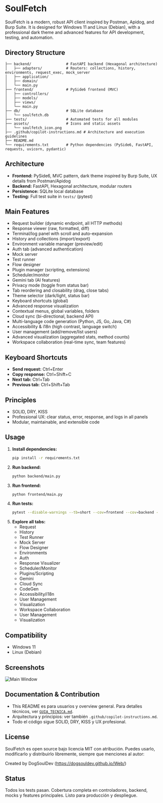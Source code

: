 # SoulFetch

SoulFetch is a modern, robust API client inspired by Postman, Apidog, and Burp Suite. It is designed for Windows 11 and Linux (Debian), with a professional dark theme and advanced features for API development, testing, and automation.

## Directory Structure

```
├── backend/                # FastAPI backend (Hexagonal architecture)
│   ├── adapters/           # Routers: collections, history, environments, request_exec, mock_server
│   ├── application/
│   ├── domain/
│   └── main.py
├── frontend/               # PySide6 frontend (MVC)
│   ├── controllers/
│   ├── models/
│   ├── views/
│   └── main.py
├── db/                     # SQLite database
│   └── soulfetch.db
├── tests/                  # Automated tests for all modules
├── assets/                 # Icons and static assets
│   └── soulfetch_icon.png
├── .github/copilot-instructions.md # Architecture and execution guidelines
├── README.md
└── requirements.txt        # Python dependencies (PySide6, FastAPI, requests, uvicorn, pydantic)
```

## Architecture
- **Frontend:** PySide6, MVC pattern, dark theme inspired by Burp Suite, UX details from Postman/Apidog
- **Backend:** FastAPI, Hexagonal architecture, modular routers
- **Persistence:** SQLite local database
- **Testing:** Full test suite in `tests/` (pytest)

## Main Features
 - Request builder (dynamic endpoint, all HTTP methods)
 - Response viewer (raw, formatted, diff)
 - Terminal/log panel with scroll and auto-expansion
 - History and collections (import/export)
 - Environment variable manager (preview/edit)
 - Auth tab (advanced authentication)
 - Mock server
 - Test runner
 - Flow designer
 - Plugin manager (scripting, extensions)
 - Scheduler/monitor
 - Gemini tab (AI features)
 - Privacy mode (toggle from status bar)
 - Tab reordering and closability (drag, close tabs)
 - Theme selector (dark/light, status bar)
 - Keyboard shortcuts (global)
 - Advanced response visualization
 - Contextual menus, global variables, folders
 - Cloud sync (bi-directional, backend API)
 - Multi-language code generation (Python, JS, Go, Java, C#)
 - Accessibility & i18n (high contrast, language switch)
 - User management (add/remove/list users)
 - Advanced visualization (aggregated stats, method counts)
 - Workspace collaboration (real-time sync, team features)

## Keyboard Shortcuts
- **Send request:** Ctrl+Enter
- **Copy response:** Ctrl+Shift+C
- **Next tab:** Ctrl+Tab
- **Previous tab:** Ctrl+Shift+Tab

## Principles
- SOLID, DRY, KISS
- Professional UX: clear status, error, response, and logs in all panels
- Modular, maintainable, and extensible code

## Usage
1. **Install dependencies:**
   ```sh
   pip install -r requirements.txt
   ```
2. **Run backend:**
   ```sh
   python backend/main.py
   ```
3. **Run frontend:**
   ```sh
   python frontend/main.py
   ```
4. **Run tests:**
   ```sh
   pytest --disable-warnings --tb=short --cov=frontend --cov=backend --cov-report=term-missing
   ```
5. **Explore all tabs:**
   - Request
   - History
   - Test Runner
   - Mock Server
   - Flow Designer
   - Environments
   - Auth
   - Response Visualizer
   - Scheduler/Monitor
   - Plugins/Scripting
   - Gemini
   - Cloud Sync
   - CodeGen
   - Accessibility/i18n
   - User Management
   - Visualization
   - Workspace Collaboration
   - User Management
   - Visualization

## Compatibility
- Windows 11
- Linux (Debian)

## Screenshots
![Main Window](assets/soulfetch_icon.png)

## Documentation & Contribution
- This README es para usuarios y overview general. Para detalles técnicos, ver [`GUIA_TECNICA.md`](GUIA_TECNICA.md).
- Arquitectura y principios: ver también `.github/copilot-instructions.md`.
- Todo el código sigue SOLID, DRY, KISS y UX profesional.

## License
SoulFetch es open source bajo licencia MIT con atribución. Puedes usarlo, modificarlo y distribuirlo libremente, siempre que menciones al autor:

   Created by DogSoulDev (https://dogsouldev.github.io/Web/)

## Status
Todos los tests pasan. Cobertura completa en controladores, backend, mocks y features principales. Listo para producción y despliegue.